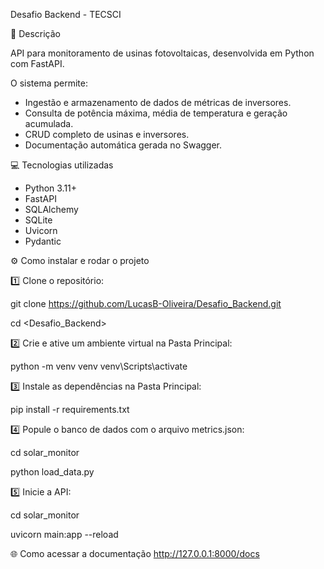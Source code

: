 Desafio Backend - TECSCI

📌 Descrição

API para monitoramento de usinas fotovoltaicas, desenvolvida em Python com FastAPI.

O sistema permite:
- Ingestão e armazenamento de dados de métricas de inversores.
- Consulta de potência máxima, média de temperatura e geração acumulada.
- CRUD completo de usinas e inversores.
- Documentação automática gerada no Swagger.


💻 Tecnologias utilizadas

- Python 3.11+
- FastAPI
- SQLAlchemy
- SQLite
- Uvicorn
- Pydantic


⚙️ Como instalar e rodar o projeto

1️⃣ Clone o repositório:

git clone <https://github.com/LucasB-Oliveira/Desafio_Backend.git>

cd <Desafio_Backend>

2️⃣ Crie e ative um ambiente virtual na Pasta Principal:

python -m venv venv
venv\Scripts\activate

3️⃣ Instale as dependências na Pasta Principal:

pip install -r requirements.txt

4️⃣ Popule o banco de dados com o arquivo metrics.json:

cd solar_monitor

python load_data.py

5️⃣ Inicie a API:

cd solar_monitor

uvicorn main:app --reload

🌐 Como acessar a documentação
http://127.0.0.1:8000/docs

